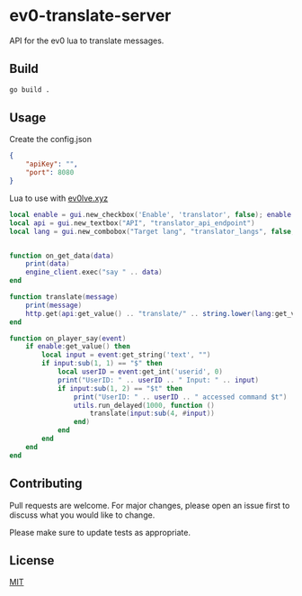 # ev0-translate-server

API for the ev0 lua to translate messages.

## Build
```bash
go build .
```

## Usage
Create the config.json
```json
{
    "apiKey": "",
    "port": 8080
}
```

Lua to use with [ev0lve.xyz](https://ev0lve.xyz/)

```lua
local enable = gui.new_checkbox('Enable', 'translator', false); enable:set_tooltip('Enables translator')
local api = gui.new_textbox("API", "translator_api_endpoint")
local lang = gui.new_combobox("Target lang", "translator_langs", false, "en", "de", "ru")


function on_get_data(data)
    print(data)
    engine_client.exec("say " .. data)
end

function translate(message)
    print(message)
    http.get(api:get_value() .. "translate/" .. string.lower(lang:get_value()) .. "/" .. message, on_get_data)
end

function on_player_say(event)
    if enable:get_value() then
        local input = event:get_string('text', "")
        if input:sub(1, 1) == "$" then
            local userID = event:get_int('userid', 0)
            print("UserID: " .. userID .. " Input: " .. input)
            if input:sub(1, 2) == "$t" then
                print("UserID: " .. userID .. " accessed command $t")
                utils.run_delayed(1000, function ()
                    translate(input:sub(4, #input))
                end)
            end
        end
    end
end
```

## Contributing
Pull requests are welcome. For major changes, please open an issue first to discuss what you would like to change.

Please make sure to update tests as appropriate.

## License
[MIT](https://choosealicense.com/licenses/mit/)